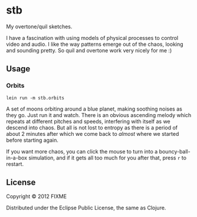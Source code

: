 # stb

My overtone/quil sketches.

I have a fascination with using models of physical processes to control video and audio.  I like the way patterns emerge out of the chaos, looking and sounding pretty.  So quil and overtone work very nicely for me :)

## Usage

### Orbits

`lein run -m stb.orbits`

A set of moons orbiting around a blue planet, making soothing noises as they go.  Just run it and watch.  There is an obvious ascending melody which repeats at different pitches and speeds, interfering with itself as we descend into chaos.  But all is not lost to entropy as there is a period of about 2 minutes after which we come back to *almost* where we started before starting again.

If you want more chaos, you can click the mouse to turn into a bouncy-ball-in-a-box simulation, and if it gets all too much for you after that, press `r` to restart.

## License

Copyright © 2012 FIXME

Distributed under the Eclipse Public License, the same as Clojure.
